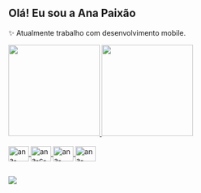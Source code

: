 ## Olá! Eu sou a Ana Paixão
✨ Atualmente trabalho com desenvolvimento mobile.

<div>
  <a href="https://github.com/AnaPaixao">
  <img height="180em" src="https://github-readme-stats.vercel.app/api?username=AnaPaixao&show_icons=true&theme=nord&include_all_commits=true&count_private=true"/>
  <img height="180em" src="https://github-readme-stats.vercel.app/api/top-langs/?username=AnaPaixao&layout=compact&langs_count=7&theme=nord "/>
</div>

<div style="display: inline_block"><br>
  <img align="center" alt="ana-dart" height="30" width="40" src="https://cdn.jsdelivr.net/gh/devicons/devicon/icons/dart/dart-original.svg" />
  <img align="center" alt="ana-c-sharp" height="30" width="40" src="https://cdn.jsdelivr.net/gh/devicons/devicon/icons/csharp/csharp-original.svg" />
  <img align="center" alt="ana-flutter" height="30" width="40" src="https://cdn.jsdelivr.net/gh/devicons/devicon/icons/flutter/flutter-original.svg" />  
  <img align="center" alt="ana-sql-server" height="30" width="40" src="https://cdn.jsdelivr.net/gh/devicons/devicon/icons/microsoftsqlserver/microsoftsqlserver-plain.svg" />  
</div>

##

<div  style="display: inline_block">
  <a href="https://www.linkedin.com/in/ana-clara-paixao/" target="_blank"><img src="https://img.shields.io/badge/LinkedIn-0077B5?style=for-the-badge&logo=linkedin&logoColor=white"></a>
</div>


